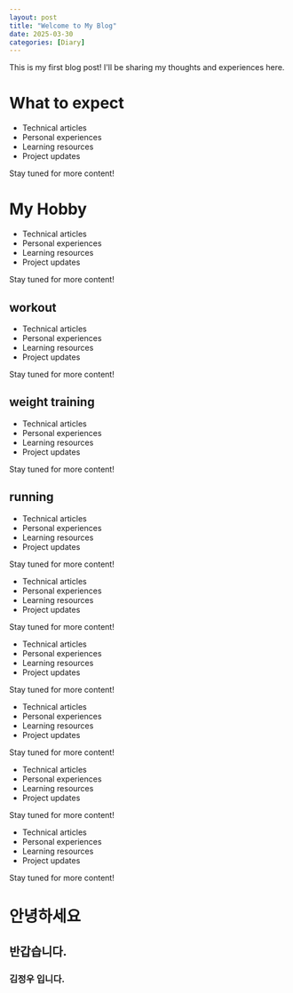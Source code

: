 ```yaml
---
layout: post
title: "Welcome to My Blog"
date: 2025-03-30
categories: [Diary]
---
```


This is my first blog post! I'll be sharing my thoughts and experiences here.

# What to expect

- Technical articles
- Personal experiences
- Learning resources
- Project updates

Stay tuned for more content!

# My Hobby

- Technical articles
- Personal experiences
- Learning resources
- Project updates

Stay tuned for more content!

## workout

- Technical articles
- Personal experiences
- Learning resources
- Project updates

Stay tuned for more content!

## weight training

- Technical articles
- Personal experiences
- Learning resources
- Project updates

Stay tuned for more content!

## running

- Technical articles
- Personal experiences
- Learning resources
- Project updates

Stay tuned for more content!

- Technical articles
- Personal experiences
- Learning resources
- Project updates

Stay tuned for more content!

- Technical articles
- Personal experiences
- Learning resources
- Project updates

Stay tuned for more content!

- Technical articles
- Personal experiences
- Learning resources
- Project updates

Stay tuned for more content!

- Technical articles
- Personal experiences
- Learning resources
- Project updates

Stay tuned for more content!

- Technical articles
- Personal experiences
- Learning resources
- Project updates

Stay tuned for more content!

# 안녕하세요

## 반갑습니다.

### 김정우 입니다.
